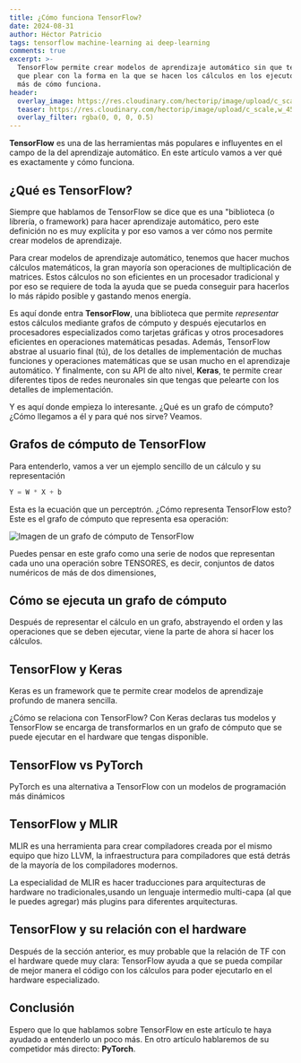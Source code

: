 ```yaml
---
title: ¿Cómo funciona TensorFlow?
date: 2024-08-31
author: Héctor Patricio
tags: tensorflow machine-learning ai deep-learning
comments: true
excerpt: >-
  TensorFlow permite crear modelos de aprendizaje automático sin que te tengas
  que plear con la forma en la que se hacen los cálculos en los ejecutores. Hablemos
  más de cómo funciona.
header:
  overlay_image: https://res.cloudinary.com/hectorip/image/upload/c_scale,w_1450/v1725143057/gabriel-izgi-cfQEO_1S0Rs-unsplash_ihiase.jpg
  teaser: https://res.cloudinary.com/hectorip/image/upload/c_scale,w_450/v1725143057/gabriel-izgi-cfQEO_1S0Rs-unsplash_ihiase.jpg
  overlay_filter: rgba(0, 0, 0, 0.5)
---
```


**TensorFlow** es una de las herramientas más populares e influyentes
en el campo de la del aprendizaje automático. En este artículo vamos a ver
qué es exactamente y cómo funciona.

## ¿Qué es TensorFlow?

Siempre que hablamos de TensorFlow se dice que es una "biblioteca (o librería,
o framework) para hacer aprendizaje automático, pero este definición no es muy
explícita y por eso vamos a ver cómo nos permite crear modelos de aprendizaje.

Para crear modelos de aprendizaje automático, tenemos que hacer muchos cálculos
matemáticos, la gran mayoría son operaciones de multiplicación de matrices.
Estos cálculos no son eficientes en un procesador tradicional y por eso se
requiere de toda la ayuda que se pueda conseguir para hacerlos lo más rápido
posible y gastando menos energía.

Es aquí donde entra **TensorFlow**, una biblioteca que permite _representar_ estos
cálculos mediante grafos de cómputo y después ejecutarlos en procesadores
especializados como tarjetas gráficas y otros procesadores eficientes en
operaciones matemáticas pesadas. Además, TensorFlow abstrae al usuario final (tú),
de los detalles de implementación de muchas funciones y operaciones matemáticas
que se usan mucho en el aprendizaje automático. Y finalmente, con su API de alto
nivel, **Keras**, te permite crear diferentes tipos de redes neuronales sin
que tengas que pelearte con los detalles de implementación.

Y es aquí donde empieza lo interesante. ¿Qué es un grafo de cómputo? ¿Cómo
llegamos a él y para qué nos sirve? Veamos.

## Grafos de cómputo de TensorFlow

Para entenderlo, vamos a ver un ejemplo sencillo de un cálculo y su
representación

```python
Y = W * X + b
```

Esta es la ecuación que un perceptrón. ¿Cómo representa TensorFlow esto? Este
es el grafo de cómputo que representa esa
operación:

![Imagen de un grafo de cómputo de TensorFlow]()

Puedes pensar en este grafo como una serie de nodos que representan cada uno
una operación sobre TENSORES, es decir, conjuntos de datos numéricos de más de
dos dimensiones,

## Cómo se ejecuta un grafo de cómputo

Después de representar el cálculo en un grafo, abstrayendo el orden y las operaciones que se deben ejecutar,
viene la parte de ahora sí hacer los cálculos.

## TensorFlow y Keras

Keras es un framework que te permite crear modelos de aprendizaje profundo de manera sencilla.

¿Cómo se relaciona con TensorFlow? Con Keras declaras tus modelos y TensorFlow se encarga de
transformarlos en un grafo de cómputo que se puede ejecutar en el hardware que tengas disponible.

## TensorFlow vs PyTorch

PyTorch es una alternativa a TensorFlow con un modelos de programación más dinámicos

## TensorFlow y MLIR

MLIR es una herramienta para crear compiladores creada por el mismo equipo
que hizo LLVM, la infraestructura para compiladores que está detrás de
la mayoría de los compiladores modernos.

La especialidad de MLIR es hacer traducciones para arquitecturas de hardware no
tradicionales,usando un lenguaje intermedio multi-capa (al que le puedes agregar)
más plugins para diferentes arquitecturas.

## TensorFlow y su relación con el hardware

Después de la sección anterior, es muy probable que la relación de TF con el hardware quede muy clara: TensorFlow ayuda a que se pueda compilar de mejor manera el código con los cálculos
para poder ejecutarlo en el hardware especializado.

## Conclusión

Espero que lo que hablamos sobre TensorFlow en este artículo te haya ayudado
a entenderlo un poco más. En otro artículo hablaremos de su competidor más directo: **PyTorch**.

